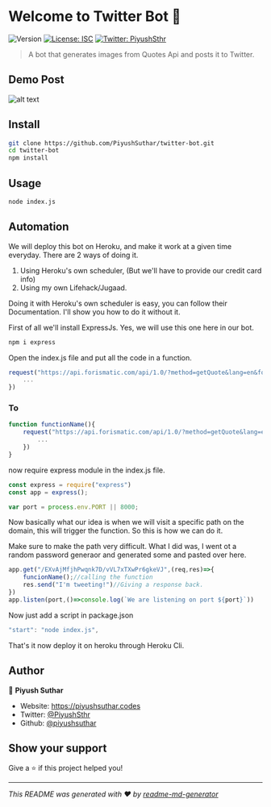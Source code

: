 # Welcome to Twitter Bot 👋
![Version](https://img.shields.io/badge/version-1.0.0-blue.svg?cacheSeconds=2592000)
[![License: ISC](https://img.shields.io/badge/License-ISC-yellow.svg)](#)
[![Twitter: PiyushSthr](https://img.shields.io/twitter/follow/PiyushSthr.svg?style=social)](https://twitter.com/PiyushSthr)

> A bot that generates images from Quotes Api and posts it to Twitter.

## Demo Post
![alt text](https://i.ibb.co/4FN9ggV/image.png)

## Install

```sh
git clone https://github.com/PiyushSuthar/twitter-bot.git
cd twitter-bot
npm install
```

## Usage

```sh
node index.js
```

## Automation

We will deploy this bot on Heroku, and make it work at a given time everyday. There are 2 ways of doing it.
1. Using Heroku's own scheduler, (But we'll have to provide our credit card info)
2. Using my own Lifehack/Jugaad.

Doing it with Heroku's own scheduler is easy, you can follow their Documentation.
I'll show you how to do it without it.

First of all we'll install ExpressJs. Yes, we will use this one here in our bot.
```sh 
npm i express
```
Open the index.js file and put all the code in a function.
```js
request("https://api.forismatic.com/api/1.0/?method=getQuote&lang=en&format=json",{json : true}, async(err,res,body)=>{
    ...
})
```
### To 
```js
function functionName(){
    request("https://api.forismatic.com/api/1.0/?method=getQuote&lang=en&format=json",{json : true}, async(err,res,body)=>{
        ...
    })
}
```
now require express module in the index.js file.
```js
const express = require("express")
const app = express();

var port = process.env.PORT || 8000;
```
Now basically what our idea is when we will visit a specific path on the domain, this will trigger the function. So this is how we can do it.

Make sure to make the path very difficult. What I did was, I went ot a random password generaor and generated some and pasted over here.
```js
app.get("/EXvAjMfjhPwqnk7D/vVL7xTXwPr6gkeVJ",(req,res)=>{
    funcionName();//calling the function
    res.send("I'm tweeting!")//Giving a response back.
})
app.listen(port,()=>console.log(`We are listening on port ${port}`))
```
Now just add a script in package.json
```js
"start": "node index.js",
```

That's it now deploy it on heroku through Heroku Cli.
## Author

👤 **Piyush Suthar**

* Website: https://piyushsuthar.codes
* Twitter: [@PiyushSthr](https://twitter.com/PiyushSthr)
* Github: [@piyushsuthar](https://github.com/piyushsuthar)

## Show your support

Give a ⭐️ if this project helped you!


***
_This README was generated with ❤️ by [readme-md-generator](https://github.com/kefranabg/readme-md-generator)_
